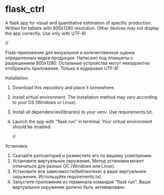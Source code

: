 # flask_ctrl
A flask app for visual and quantitative estimation of specific production. Written for tablets with 800x1280 resolution.
Other devices may not display the app correctly. Use only with UTF-8!

//

Flask-приложение для визуальной и количественной оценки определенных видов продукции. Написано под планшеты с разрешением 800х1280.
Остальные устройства могут некорректно отображать приложение. Только в кодировке UTF-8!



Installation:
1. Download this repository and place it somewhere.
2. Install virtual environment. The installation method may vary according to your OS (Windows or Linux).
3. Install all dependencies(libraries) to your venv. Use requirements.txt.
4. Launch the app with "flask run" in terminal. Your virtual environment should be enabled.

   //
   
Установка:
1. Скачайте репозиторий и разместите его по вашему усмотрению.
2. Установите виртуальное окружение. Метод установки может отличаться для разных ОС (Windows или Linux).
3. Установите все зависимости(библиотеки) в ваше виртуальное окружение. Используйте requirements.txt.
4. Запустите приложение из терминала командой "flask run". Ваше виртуальное окружение должно быть активировано.

